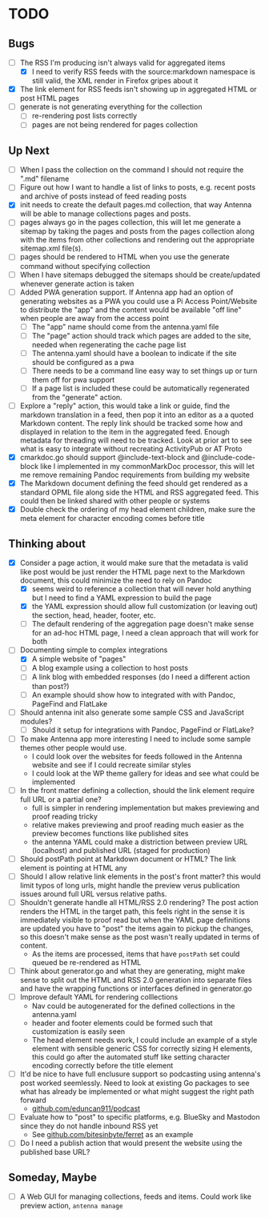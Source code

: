
# TODO

## Bugs

- [ ] The RSS I'm producing isn't always valid for aggregated items
  - [X] I need to verify RSS feeds with the source:markdown namespace is still valid, the XML render in Firefox gripes about it
- [X] The link element for RSS feeds isn't showing up in aggregated HTML or post HTML pages
- [ ] generate is not generating everything for the collection
  - [ ] re-rendering post lists correctly
  - [ ] pages are not being rendered for pages collection

## Up Next

- [ ] When I pass the collection on the command I should not require the ".md" filename
- [ ] Figure out how I want to handle a list of links to posts, e.g. recent posts and archive of posts instead of feed reading posts
- [X] init needs to create the default pages.md collection, that way Antenna will be able to manage
      collections pages and posts.
- [ ] pages always go in the pages collection, this will let me generate a sitemap by taking the pages
      and posts from the pages collection along with the items from other collections and rendering out
      the appropriate sitemap.xml file(s).
- [ ] pages should be rendered to HTML when you use the generate command without specifying collection
- [ ] When I have sitemaps debugged the sitemaps should be create/updated whenever generate action is taken
- [ ] Added PWA generation support. If Antenna app had an option of generating websites as a PWA you could use a Pi Access Point/Website to distribute the "app" and the content would be available "off line" when people are away from the access point
  - [ ] The "app" name should come from the antenna.yaml file
  - [ ] The "page" action should track which pages are added to the site, needed when regenerating the cache page list
  - [ ] The antenna.yaml should have a boolean to indicate if the site should be configured as a pwa
  - [ ] There needs to be a command line easy way to set things up or turn them off for pwa support
  - [ ] If a page list is included these could be automatically regenerated from the "generate" action.
- [ ] Explore a "reply" action, this would take a link or guide, find the markdown translation in a feed, then pop it into an editor as a a quoted Markdown content. The reply link should be tracked some how and displayed in relation to the item in the aggregated feed.  Enough metadata for threading will need to be tracked. Look at prior art to see what is easy to integrate without recreating ActivityPub or AT Proto
- [X] cmarkdoc.go should support @include-text-block and @include-code-block like I implemented in my commonMarkDoc processor, this will let me remove remaining Pandoc requirements from building my website
- [X] The Markdown document defining the feed should get rendered as a standard OPML file along side the HTML and RSS aggregated feed. This could then be linked shared with other people or systems
- [X] Double check the ordering of my head element children, make sure the meta element for character encoding comes before title

## Thinking about

- [X] Consider a page action, it would make sure that the metadata is valid like post would be just render the HTML page next to the Markdown document, this could minimize the need to rely on Pandoc
  - [X] seems weird to reference a collection that will never hold anything but I need to find a YAML expression to build the page
  - [X] the YAML expression should allow full customization (or leaving out) the section, head, header, footer, etc.
  - [ ] The default rendering of the aggregation page doesn't make sense for an ad-hoc HTML page, I need a clean approach that will work for both
- [ ] Documenting simple to complex integrations
  - [X] A simple website of "pages"
  - [ ] A blog example using a collection to host posts
  - [ ] A link blog with embedded responses (do I need a different action than post?)
  - [ ] An example should show how to integrated with with Pandoc, PageFind and FlatLake
- [ ] Should antenna init also generate some sample CSS and JavaScript modules?
  - [ ] Should it setup for integrations with Pandoc, PageFind or FlatLake?
- [ ] To make Antenna app more interesting  I need to include some sample themes other people would use. 
  - I could look over the websites for feeds followed in the Antenna website and see if I could recreate similar styles
  - I could look at the WP theme gallery for ideas and see what could be implemented
- [ ] In the front matter defining a collection, should the link element require full URL or a partial one?
  - full is simpler in rendering implementation but makes previewing and proof reading tricky
  - relative makes previewing and proof reading much easier as the preview becomes functions like published sites
  - the antenna YAML could make a distriction between preview URL (localhost) and published URL (staged for production)
- [ ] Should postPath point at Markdown document or HTML?  The link element is pointing at HTML any
- [ ] Should I allow relative link elements in the post's front matter? this would limit typos of long urls, might handle the preview verus publication issues around full URL versus relative paths.
- [ ] Shouldn't generate handle all HTML/RSS 2.0 rendering?  The post action renders the HTML in the target path, this feels right in the sense it is immediately visible to proof read but when the YAML page definitions are updated you have to "post" the items again to pickup the changes, so this doesn't make sense as the post wasn't really updated in terms of content.
  - As the items are processed, items that have `postPath` set could queued be re-rendered as HTML
- [ ] Think about generator.go and what they are generating, might make sense to split out the HTML and RSS 2.0 generation into separate files and have the wrapping functions or interfaces defined in generator.go
- [ ] Improve default YAML for rendering colllections
  - Nav could be autogenerated for the defined collections in the antenna.yaml
  - header and footer elements could be formed such that customization is easily seen
  - The head element needs work, I could include an example of a style element with sensible generic CSS for correctly sizing H elements, this could go after the automated stuff like setting character encoding correctly before the title element 
- [ ] It'd be nice to have full enclusure support so podcasting using antenna's post worked seemlessly. Need to look at existing Go packages to see what has already be implemented or what might suggest the right path forward
  - [github.com/eduncan911/podcast](https://github.com/eduncan911/podcast)
- [ ] Evaluate how to "post" to specific platforms, e.g. BlueSky and Mastodon since they do not handle inbound RSS yet
  - See [github.com/bitesinbyte/ferret](https://github.com/bitesinbyte/ferret) as an example
- [ ] Do I need a publish action that would present the website using the published base URL?

## Someday, Maybe

- [ ] A Web GUI for managing collections, feeds and items. Could work like preview action, `antenna manage`
